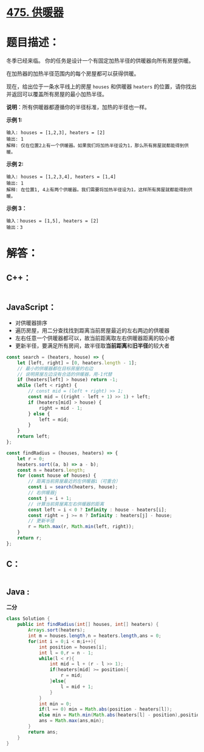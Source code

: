 # [475. 供暖器](https://leetcode-cn.com/problems/heaters/)

# 题目描述：

冬季已经来临。 你的任务是设计一个有固定加热半径的供暖器向所有房屋供暖。

在加热器的加热半径范围内的每个房屋都可以获得供暖。

现在，给出位于一条水平线上的房屋 `houses` 和供暖器 `heaters` 的位置，请你找出并返回可以覆盖所有房屋的最小加热半径。

**说明**：所有供暖器都遵循你的半径标准，加热的半径也一样。



**示例 1:**

```
输入: houses = [1,2,3], heaters = [2]
输出: 1
解释: 仅在位置2上有一个供暖器。如果我们将加热半径设为1，那么所有房屋就都能得到供暖。
```

 **示例 2:**

```
输入: houses = [1,2,3,4], heaters = [1,4]
输出: 1
解释: 在位置1, 4上有两个供暖器。我们需要将加热半径设为1，这样所有房屋就都能得到供暖。
```

**示例 3：**

```
输入：houses = [1,5], heaters = [2]
输出：3
```



# 解答：

## C++：

```cpp

```

## JavaScript：

- 对供暖器排序
- 遍历房屋，用二分查找找到距离当前房屋最近的左右两边的供暖器
- 左右任意一个供暖器都可以，故当前距离取左右供暖器距离的较小者
- 更新半径，要满足所有房间，故半径取**当前距离**和**旧半径**的较大者

```javascript
const search = (heaters, house) => {
    let [left, right] = [0, heaters.length - 1];
    // 最小的供暖器都在目标房屋的右边
    // 说明房屋左边没有合适的供暖器，用-1代替
    if (heaters[left] > house) return -1;
    while (left < right) {
        // const mid = (left + right) >> 1;
        const mid = ((right - left + 1) >> 1) + left;
        if (heaters[mid] > house) {
            right = mid - 1;
        } else {
            left = mid;
        }
    }
    return left;
};

const findRadius = (houses, heaters) => {
    let r = 0;
    heaters.sort((a, b) => a - b);
    const n = heaters.length;
    for (const house of houses) {
        // 距离当前房屋最近的左供暖器i（可重合）
        const i = search(heaters, house);
        // 右供暖器j
        const j = i + 1;
        // 计算当前房屋离左右供暖器的距离
        const left = i < 0 ? Infinity : house - heaters[i];
        const right = j >= n ? Infinity : heaters[j] - house;
        // 更新半径
        r = Math.max(r, Math.min(left, right));
    }
    return r;
};
```

## C：

```c

```

## Java :

**二分**

```java
class Solution {
    public int findRadius(int[] houses, int[] heaters) {
        Arrays.sort(heaters);
        int m = houses.length,n = heaters.length,ans = 0;
        for(int i = 0;i < m;i++){
            int position = houses[i];
            int l = 0,r = n - 1;
            while(l < r){
                int mid = l + (r - l >> 1);
                if(heaters[mid] >= position){
                    r = mid;
                }else{
                    l = mid + 1;
                }
            }
            int min = 0;
            if(l == 0) min = Math.abs(position - heaters[l]);
            else min = Math.min(Math.abs(heaters[l] - position),position - heaters[l - 1]);
            ans = Math.max(ans,min);
        }
        return ans;
    }
}
```
